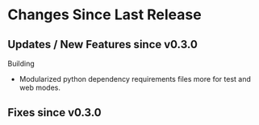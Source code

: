 Changes Since Last Release
==========================


Updates / New Features since v0.3.0
-----------------------------------

Building

  * Modularized python dependency requirements files more for test and web
    modes.


Fixes since v0.3.0
------------------
